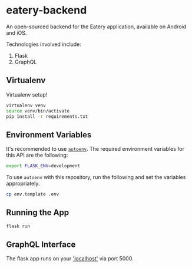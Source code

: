 # eatery-backend
An open-sourced backend for the Eatery application, available on Android and iOS.

Technologies involved include:
1. Flask
2. GraphQL

## Virtualenv

Virtualenv setup!

```bash
virtualenv venv
source venv/bin/activate
pip install -r requirements.txt
```

## Environment Variables
It's recommended to use [`autoenv`](https://github.com/kennethreitz/autoenv).
The required environment variables for this API are the following:

````bash
export FLASK_ENV=development
````

To use `autoenv` with this repository, run the following and set the variables appropriately.

````bash
cp env.template .env
````

## Running the App

````bash
flask run
````

## GraphQL Interface

The flask app runs on your ['localhost'](http://localhost:5000/) via port 5000.
